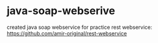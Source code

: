 # java-soap-webserive
created java soap webservice for practice
rest webservice: https://github.com/amir-original/rest-webservice
